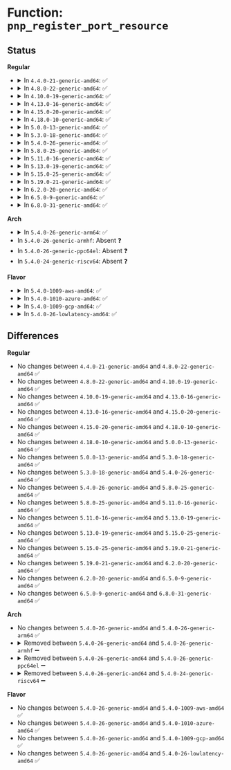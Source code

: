 # Function: <code>pnp_register_port_resource</code>

## Status
<b>Regular</b>
<ul>
<li>
<details>
<summary>In <code>4.4.0-21-generic-amd64</code>: ✅</summary>

```c
int pnp_register_port_resource(struct pnp_dev * dev, unsigned int option_flags, resource_size_t min, resource_size_t max, resource_size_t align, resource_size_t size, unsigned char flags)
```

```json
{
  "name": "pnp_register_port_resource",
  "collision_type": "Unique Global",
  "inline_type": "No",
  "funcs": [
    {
      "addr": 18446744071583795104,
      "name": "pnp_register_port_resource",
      "external": true,
      "loc": "drivers/pnp/resource.c:96",
      "file": "drivers/pnp/resource.c",
      "inline": "seen, unknown",
      "caller_inline": [],
      "caller_func": [
        "drivers/pnp/pnpacpi/rsparser.c:pnpacpi_option_resource",
        "drivers/pnp/pnpacpi/rsparser.c:pnpacpi_option_resource",
        "drivers/pnp/pnpacpi/rsparser.c:pnpacpi_option_resource"
      ]
    }
  ],
  "symbols": [
    {
      "addr": 18446744071583795104,
      "name": "pnp_register_port_resource",
      "section": ".text",
      "bind": "STB_GLOBAL",
      "size": 177
    }
  ]
}
```
</details>
</li>
<li>
<details>
<summary>In <code>4.8.0-22-generic-amd64</code>: ✅</summary>

```c
int pnp_register_port_resource(struct pnp_dev * dev, unsigned int option_flags, resource_size_t min, resource_size_t max, resource_size_t align, resource_size_t size, unsigned char flags)
```

```json
{
  "name": "pnp_register_port_resource",
  "collision_type": "Unique Global",
  "inline_type": "No",
  "funcs": [
    {
      "addr": 18446744071584121328,
      "name": "pnp_register_port_resource",
      "external": true,
      "loc": "drivers/pnp/resource.c:96",
      "file": "drivers/pnp/resource.c",
      "inline": "seen, unknown",
      "caller_inline": [],
      "caller_func": [
        "drivers/pnp/pnpacpi/rsparser.c:pnpacpi_option_resource",
        "drivers/pnp/pnpacpi/rsparser.c:pnpacpi_option_resource"
      ]
    }
  ],
  "symbols": [
    {
      "addr": 18446744071584121328,
      "name": "pnp_register_port_resource",
      "section": ".text",
      "bind": "STB_GLOBAL",
      "size": 177
    }
  ]
}
```
</details>
</li>
<li>
<details>
<summary>In <code>4.10.0-19-generic-amd64</code>: ✅</summary>

```c
int pnp_register_port_resource(struct pnp_dev * dev, unsigned int option_flags, resource_size_t min, resource_size_t max, resource_size_t align, resource_size_t size, unsigned char flags)
```

```json
{
  "name": "pnp_register_port_resource",
  "collision_type": "Unique Global",
  "inline_type": "No",
  "funcs": [
    {
      "addr": 18446744071584269328,
      "name": "pnp_register_port_resource",
      "external": true,
      "loc": "drivers/pnp/resource.c:96",
      "file": "drivers/pnp/resource.c",
      "inline": "seen, unknown",
      "caller_inline": [],
      "caller_func": [
        "drivers/pnp/pnpacpi/rsparser.c:pnpacpi_option_resource",
        "drivers/pnp/pnpacpi/rsparser.c:pnpacpi_option_resource"
      ]
    }
  ],
  "symbols": [
    {
      "addr": 18446744071584269328,
      "name": "pnp_register_port_resource",
      "section": ".text",
      "bind": "STB_GLOBAL",
      "size": 177
    }
  ]
}
```
</details>
</li>
<li>
<details>
<summary>In <code>4.13.0-16-generic-amd64</code>: ✅</summary>

```c
int pnp_register_port_resource(struct pnp_dev * dev, unsigned int option_flags, resource_size_t min, resource_size_t max, resource_size_t align, resource_size_t size, unsigned char flags)
```

```json
{
  "name": "pnp_register_port_resource",
  "collision_type": "Unique Global",
  "inline_type": "No",
  "funcs": [
    {
      "addr": 18446744071584347376,
      "name": "pnp_register_port_resource",
      "external": true,
      "loc": "drivers/pnp/resource.c:96",
      "file": "drivers/pnp/resource.c",
      "inline": "seen, unknown",
      "caller_inline": [],
      "caller_func": [
        "drivers/pnp/pnpacpi/rsparser.c:pnpacpi_option_resource",
        "drivers/pnp/pnpacpi/rsparser.c:pnpacpi_option_resource"
      ]
    }
  ],
  "symbols": [
    {
      "addr": 18446744071584347376,
      "name": "pnp_register_port_resource",
      "section": ".text",
      "bind": "STB_GLOBAL",
      "size": 180
    }
  ]
}
```
</details>
</li>
<li>
<details>
<summary>In <code>4.15.0-20-generic-amd64</code>: ✅</summary>

```c
int pnp_register_port_resource(struct pnp_dev * dev, unsigned int option_flags, resource_size_t min, resource_size_t max, resource_size_t align, resource_size_t size, unsigned char flags)
```

```json
{
  "name": "pnp_register_port_resource",
  "collision_type": "Unique Global",
  "inline_type": "No",
  "funcs": [
    {
      "addr": 18446744071584753168,
      "name": "pnp_register_port_resource",
      "external": true,
      "loc": "drivers/pnp/resource.c:97",
      "file": "drivers/pnp/resource.c",
      "inline": "seen, unknown",
      "caller_inline": [],
      "caller_func": [
        "drivers/pnp/pnpacpi/rsparser.c:pnpacpi_option_resource",
        "drivers/pnp/pnpacpi/rsparser.c:pnpacpi_option_resource"
      ]
    }
  ],
  "symbols": [
    {
      "addr": 18446744071584753168,
      "name": "pnp_register_port_resource",
      "section": ".text",
      "bind": "STB_GLOBAL",
      "size": 180
    }
  ]
}
```
</details>
</li>
<li>
<details>
<summary>In <code>4.18.0-10-generic-amd64</code>: ✅</summary>

```c
int pnp_register_port_resource(struct pnp_dev * dev, unsigned int option_flags, resource_size_t min, resource_size_t max, resource_size_t align, resource_size_t size, unsigned char flags)
```

```json
{
  "name": "pnp_register_port_resource",
  "collision_type": "Unique Global",
  "inline_type": "No",
  "funcs": [
    {
      "addr": 18446744071584981648,
      "name": "pnp_register_port_resource",
      "external": true,
      "loc": "drivers/pnp/resource.c:97",
      "file": "drivers/pnp/resource.c",
      "inline": "seen, unknown",
      "caller_inline": [],
      "caller_func": [
        "drivers/pnp/pnpacpi/rsparser.c:pnpacpi_option_resource",
        "drivers/pnp/pnpacpi/rsparser.c:pnpacpi_option_resource"
      ]
    }
  ],
  "symbols": [
    {
      "addr": 18446744071584981648,
      "name": "pnp_register_port_resource",
      "section": ".text",
      "bind": "STB_GLOBAL",
      "size": 177
    }
  ]
}
```
</details>
</li>
<li>
<details>
<summary>In <code>5.0.0-13-generic-amd64</code>: ✅</summary>

```c
int pnp_register_port_resource(struct pnp_dev * dev, unsigned int option_flags, resource_size_t min, resource_size_t max, resource_size_t align, resource_size_t size, unsigned char flags)
```

```json
{
  "name": "pnp_register_port_resource",
  "collision_type": "Unique Global",
  "inline_type": "No",
  "funcs": [
    {
      "addr": 18446744071585086432,
      "name": "pnp_register_port_resource",
      "external": true,
      "loc": "drivers/pnp/resource.c:97",
      "file": "drivers/pnp/resource.c",
      "inline": "seen, unknown",
      "caller_inline": [],
      "caller_func": [
        "drivers/pnp/pnpacpi/rsparser.c:pnpacpi_option_resource",
        "drivers/pnp/pnpacpi/rsparser.c:pnpacpi_option_resource"
      ]
    }
  ],
  "symbols": [
    {
      "addr": 18446744071585086432,
      "name": "pnp_register_port_resource",
      "section": ".text",
      "bind": "STB_GLOBAL",
      "size": 118
    }
  ]
}
```
</details>
</li>
<li>
<details>
<summary>In <code>5.3.0-18-generic-amd64</code>: ✅</summary>

```c
int pnp_register_port_resource(struct pnp_dev * dev, unsigned int option_flags, resource_size_t min, resource_size_t max, resource_size_t align, resource_size_t size, unsigned char flags)
```

```json
{
  "name": "pnp_register_port_resource",
  "collision_type": "Unique Global",
  "inline_type": "No",
  "funcs": [
    {
      "addr": 18446744071585290784,
      "name": "pnp_register_port_resource",
      "external": true,
      "loc": "drivers/pnp/resource.c:97",
      "file": "drivers/pnp/resource.c",
      "inline": "seen, unknown",
      "caller_inline": [],
      "caller_func": [
        "drivers/pnp/pnpacpi/rsparser.c:pnpacpi_option_resource",
        "drivers/pnp/pnpacpi/rsparser.c:pnpacpi_option_resource"
      ]
    }
  ],
  "symbols": [
    {
      "addr": 18446744071585290784,
      "name": "pnp_register_port_resource",
      "section": ".text",
      "bind": "STB_GLOBAL",
      "size": 115
    }
  ]
}
```
</details>
</li>
<li>
<details>
<summary>In <code>5.4.0-26-generic-amd64</code>: ✅</summary>

```c
int pnp_register_port_resource(struct pnp_dev * dev, unsigned int option_flags, resource_size_t min, resource_size_t max, resource_size_t align, resource_size_t size, unsigned char flags)
```

```json
{
  "name": "pnp_register_port_resource",
  "collision_type": "Unique Global",
  "inline_type": "No",
  "funcs": [
    {
      "addr": 18446744071585428752,
      "name": "pnp_register_port_resource",
      "external": true,
      "loc": "drivers/pnp/resource.c:97",
      "file": "drivers/pnp/resource.c",
      "inline": "seen, unknown",
      "caller_inline": [],
      "caller_func": [
        "drivers/pnp/pnpacpi/rsparser.c:pnpacpi_option_resource",
        "drivers/pnp/pnpacpi/rsparser.c:pnpacpi_option_resource"
      ]
    }
  ],
  "symbols": [
    {
      "addr": 18446744071585428752,
      "name": "pnp_register_port_resource",
      "section": ".text",
      "bind": "STB_GLOBAL",
      "size": 115
    }
  ]
}
```
</details>
</li>
<li>
<details>
<summary>In <code>5.8.0-25-generic-amd64</code>: ✅</summary>

```c
int pnp_register_port_resource(struct pnp_dev * dev, unsigned int option_flags, resource_size_t min, resource_size_t max, resource_size_t align, resource_size_t size, unsigned char flags)
```

```json
{
  "name": "pnp_register_port_resource",
  "collision_type": "Unique Global",
  "inline_type": "No",
  "funcs": [
    {
      "addr": 18446744071586144896,
      "name": "pnp_register_port_resource",
      "external": true,
      "loc": "drivers/pnp/resource.c:97",
      "file": "drivers/pnp/resource.c",
      "inline": "seen, unknown",
      "caller_inline": [],
      "caller_func": [
        "drivers/pnp/pnpacpi/rsparser.c:pnpacpi_option_resource",
        "drivers/pnp/pnpacpi/rsparser.c:pnpacpi_option_resource",
        "drivers/pnp/pnpacpi/rsparser.c:pnpacpi_parse_address_option"
      ]
    }
  ],
  "symbols": [
    {
      "addr": 18446744071586144896,
      "name": "pnp_register_port_resource",
      "section": ".text",
      "bind": "STB_GLOBAL",
      "size": 182
    }
  ]
}
```
</details>
</li>
<li>
<details>
<summary>In <code>5.11.0-16-generic-amd64</code>: ✅</summary>

```c
int pnp_register_port_resource(struct pnp_dev * dev, unsigned int option_flags, resource_size_t min, resource_size_t max, resource_size_t align, resource_size_t size, unsigned char flags)
```

```json
{
  "name": "pnp_register_port_resource",
  "collision_type": "Unique Global",
  "inline_type": "No",
  "funcs": [
    {
      "addr": 18446744071586263744,
      "name": "pnp_register_port_resource",
      "external": true,
      "loc": "drivers/pnp/resource.c:97",
      "file": "drivers/pnp/resource.c",
      "inline": "seen, unknown",
      "caller_inline": [],
      "caller_func": [
        "drivers/pnp/pnpacpi/rsparser.c:pnpacpi_option_resource",
        "drivers/pnp/pnpacpi/rsparser.c:pnpacpi_option_resource",
        "drivers/pnp/pnpacpi/rsparser.c:pnpacpi_parse_address_option"
      ]
    }
  ],
  "symbols": [
    {
      "addr": 18446744071586263744,
      "name": "pnp_register_port_resource",
      "section": ".text",
      "bind": "STB_GLOBAL",
      "size": 182
    }
  ]
}
```
</details>
</li>
<li>
<details>
<summary>In <code>5.13.0-19-generic-amd64</code>: ✅</summary>

```c
int pnp_register_port_resource(struct pnp_dev * dev, unsigned int option_flags, resource_size_t min, resource_size_t max, resource_size_t align, resource_size_t size, unsigned char flags)
```

```json
{
  "name": "pnp_register_port_resource",
  "collision_type": "Unique Global",
  "inline_type": "No",
  "funcs": [
    {
      "addr": 18446744071586137712,
      "name": "pnp_register_port_resource",
      "external": true,
      "loc": "drivers/pnp/resource.c:97",
      "file": "drivers/pnp/resource.c",
      "inline": "seen, unknown",
      "caller_inline": [],
      "caller_func": [
        "drivers/pnp/pnpacpi/rsparser.c:pnpacpi_option_resource",
        "drivers/pnp/pnpacpi/rsparser.c:pnpacpi_option_resource"
      ]
    }
  ],
  "symbols": [
    {
      "addr": 18446744071586137712,
      "name": "pnp_register_port_resource",
      "section": ".text",
      "bind": "STB_GLOBAL",
      "size": 182
    }
  ]
}
```
</details>
</li>
<li>
<details>
<summary>In <code>5.15.0-25-generic-amd64</code>: ✅</summary>

```c
int pnp_register_port_resource(struct pnp_dev * dev, unsigned int option_flags, resource_size_t min, resource_size_t max, resource_size_t align, resource_size_t size, unsigned char flags)
```

```json
{
  "name": "pnp_register_port_resource",
  "collision_type": "Unique Global",
  "inline_type": "No",
  "funcs": [
    {
      "addr": 18446744071586638560,
      "name": "pnp_register_port_resource",
      "external": true,
      "loc": "drivers/pnp/resource.c:97",
      "file": "drivers/pnp/resource.c",
      "inline": "seen, unknown",
      "caller_inline": [],
      "caller_func": [
        "drivers/pnp/pnpacpi/rsparser.c:pnpacpi_option_resource",
        "drivers/pnp/pnpacpi/rsparser.c:pnpacpi_option_resource"
      ]
    }
  ],
  "symbols": [
    {
      "addr": 18446744071586638560,
      "name": "pnp_register_port_resource",
      "section": ".text",
      "bind": "STB_GLOBAL",
      "size": 182
    }
  ]
}
```
</details>
</li>
<li>
<details>
<summary>In <code>5.19.0-21-generic-amd64</code>: ✅</summary>

```c
int pnp_register_port_resource(struct pnp_dev * dev, unsigned int option_flags, resource_size_t min, resource_size_t max, resource_size_t align, resource_size_t size, unsigned char flags)
```

```json
{
  "name": "pnp_register_port_resource",
  "collision_type": "Unique Global",
  "inline_type": "No",
  "funcs": [
    {
      "addr": 18446744071587904928,
      "name": "pnp_register_port_resource",
      "external": true,
      "loc": "drivers/pnp/resource.c:97",
      "file": "drivers/pnp/resource.c",
      "inline": "seen, unknown",
      "caller_inline": [],
      "caller_func": [
        "drivers/pnp/pnpacpi/rsparser.c:pnpacpi_option_resource",
        "drivers/pnp/pnpacpi/rsparser.c:pnpacpi_option_resource"
      ]
    }
  ],
  "symbols": [
    {
      "addr": 18446744071587904928,
      "name": "pnp_register_port_resource",
      "section": ".text",
      "bind": "STB_GLOBAL",
      "size": 197
    }
  ]
}
```
</details>
</li>
<li>
<details>
<summary>In <code>6.2.0-20-generic-amd64</code>: ✅</summary>

```c
int pnp_register_port_resource(struct pnp_dev * dev, unsigned int option_flags, resource_size_t min, resource_size_t max, resource_size_t align, resource_size_t size, unsigned char flags)
```

```json
{
  "name": "pnp_register_port_resource",
  "collision_type": "Unique Global",
  "inline_type": "No",
  "funcs": [
    {
      "addr": 18446744071589255248,
      "name": "pnp_register_port_resource",
      "external": true,
      "loc": "drivers/pnp/resource.c:98",
      "file": "drivers/pnp/resource.c",
      "inline": "seen, unknown",
      "caller_inline": [],
      "caller_func": [
        "drivers/pnp/pnpacpi/rsparser.c:pnpacpi_option_resource",
        "drivers/pnp/pnpacpi/rsparser.c:pnpacpi_option_resource"
      ]
    }
  ],
  "symbols": [
    {
      "addr": 18446744071589255248,
      "name": "pnp_register_port_resource",
      "section": ".text",
      "bind": "STB_GLOBAL",
      "size": 197
    }
  ]
}
```
</details>
</li>
<li>
<details>
<summary>In <code>6.5.0-9-generic-amd64</code>: ✅</summary>

```c
int pnp_register_port_resource(struct pnp_dev * dev, unsigned int option_flags, resource_size_t min, resource_size_t max, resource_size_t align, resource_size_t size, unsigned char flags)
```

```json
{
  "name": "pnp_register_port_resource",
  "collision_type": "Unique Global",
  "inline_type": "No",
  "funcs": [
    {
      "addr": 18446744071589552080,
      "name": "pnp_register_port_resource",
      "external": true,
      "loc": "drivers/pnp/resource.c:98",
      "file": "drivers/pnp/resource.c",
      "inline": "seen, unknown",
      "caller_inline": [],
      "caller_func": [
        "drivers/pnp/pnpacpi/rsparser.c:pnpacpi_option_resource",
        "drivers/pnp/pnpacpi/rsparser.c:pnpacpi_option_resource"
      ]
    }
  ],
  "symbols": [
    {
      "addr": 18446744071589552080,
      "name": "pnp_register_port_resource",
      "section": ".text",
      "bind": "STB_GLOBAL",
      "size": 197
    }
  ]
}
```
</details>
</li>
<li>
<details>
<summary>In <code>6.8.0-31-generic-amd64</code>: ✅</summary>

```c
int pnp_register_port_resource(struct pnp_dev * dev, unsigned int option_flags, resource_size_t min, resource_size_t max, resource_size_t align, resource_size_t size, unsigned char flags)
```

```json
{
  "name": "pnp_register_port_resource",
  "collision_type": "Unique Global",
  "inline_type": "No",
  "funcs": [
    {
      "addr": 18446744071589860960,
      "name": "pnp_register_port_resource",
      "external": true,
      "loc": "drivers/pnp/resource.c:98",
      "file": "drivers/pnp/resource.c",
      "inline": "seen, unknown",
      "caller_inline": [],
      "caller_func": [
        "drivers/pnp/pnpacpi/rsparser.c:pnpacpi_option_resource",
        "drivers/pnp/pnpacpi/rsparser.c:pnpacpi_option_resource"
      ]
    }
  ],
  "symbols": [
    {
      "addr": 18446744071589860960,
      "name": "pnp_register_port_resource",
      "section": ".text",
      "bind": "STB_GLOBAL",
      "size": 244
    }
  ]
}
```
</details>
</li>
</ul>
<b>Arch</b>
<ul>
<li>
<details>
<summary>In <code>5.4.0-26-generic-arm64</code>: ✅</summary>

```c
int pnp_register_port_resource(struct pnp_dev * dev, unsigned int option_flags, resource_size_t min, resource_size_t max, resource_size_t align, resource_size_t size, unsigned char flags)
```

```json
{
  "name": "pnp_register_port_resource",
  "collision_type": "Unique Global",
  "inline_type": "No",
  "funcs": [
    {
      "addr": 18446603336497711384,
      "name": "pnp_register_port_resource",
      "external": true,
      "loc": "drivers/pnp/resource.c:97",
      "file": "drivers/pnp/resource.c",
      "inline": "seen, unknown",
      "caller_inline": [],
      "caller_func": [
        "drivers/pnp/pnpacpi/rsparser.c:pnpacpi_option_resource",
        "drivers/pnp/pnpacpi/rsparser.c:pnpacpi_option_resource",
        "drivers/pnp/pnpacpi/rsparser.c:pnpacpi_option_resource"
      ]
    }
  ],
  "symbols": [
    {
      "addr": 18446603336497711384,
      "name": "pnp_register_port_resource",
      "section": ".text",
      "bind": "STB_GLOBAL",
      "size": 140
    }
  ]
}
```
</details>
</li>
<li>
In <code>5.4.0-26-generic-armhf</code>: Absent ❓
</li>
<li>
In <code>5.4.0-26-generic-ppc64el</code>: Absent ❓
</li>
<li>
In <code>5.4.0-24-generic-riscv64</code>: Absent ❓
</li>
</ul>
<b>Flavor</b>
<ul>
<li>
<details>
<summary>In <code>5.4.0-1009-aws-amd64</code>: ✅</summary>

```c
int pnp_register_port_resource(struct pnp_dev * dev, unsigned int option_flags, resource_size_t min, resource_size_t max, resource_size_t align, resource_size_t size, unsigned char flags)
```

```json
{
  "name": "pnp_register_port_resource",
  "collision_type": "Unique Global",
  "inline_type": "No",
  "funcs": [
    {
      "addr": 18446744071585191280,
      "name": "pnp_register_port_resource",
      "external": true,
      "loc": "drivers/pnp/resource.c:97",
      "file": "drivers/pnp/resource.c",
      "inline": "seen, unknown",
      "caller_inline": [],
      "caller_func": [
        "drivers/pnp/pnpacpi/rsparser.c:pnpacpi_option_resource",
        "drivers/pnp/pnpacpi/rsparser.c:pnpacpi_option_resource"
      ]
    }
  ],
  "symbols": [
    {
      "addr": 18446744071585191280,
      "name": "pnp_register_port_resource",
      "section": ".text",
      "bind": "STB_GLOBAL",
      "size": 115
    }
  ]
}
```
</details>
</li>
<li>
<details>
<summary>In <code>5.4.0-1010-azure-amd64</code>: ✅</summary>

```c
int pnp_register_port_resource(struct pnp_dev * dev, unsigned int option_flags, resource_size_t min, resource_size_t max, resource_size_t align, resource_size_t size, unsigned char flags)
```

```json
{
  "name": "pnp_register_port_resource",
  "collision_type": "Unique Global",
  "inline_type": "No",
  "funcs": [
    {
      "addr": 18446744071585143488,
      "name": "pnp_register_port_resource",
      "external": true,
      "loc": "drivers/pnp/resource.c:97",
      "file": "drivers/pnp/resource.c",
      "inline": "seen, unknown",
      "caller_inline": [],
      "caller_func": [
        "drivers/pnp/pnpacpi/rsparser.c:pnpacpi_option_resource",
        "drivers/pnp/pnpacpi/rsparser.c:pnpacpi_option_resource"
      ]
    }
  ],
  "symbols": [
    {
      "addr": 18446744071585143488,
      "name": "pnp_register_port_resource",
      "section": ".text",
      "bind": "STB_GLOBAL",
      "size": 115
    }
  ]
}
```
</details>
</li>
<li>
<details>
<summary>In <code>5.4.0-1009-gcp-amd64</code>: ✅</summary>

```c
int pnp_register_port_resource(struct pnp_dev * dev, unsigned int option_flags, resource_size_t min, resource_size_t max, resource_size_t align, resource_size_t size, unsigned char flags)
```

```json
{
  "name": "pnp_register_port_resource",
  "collision_type": "Unique Global",
  "inline_type": "No",
  "funcs": [
    {
      "addr": 18446744071585379152,
      "name": "pnp_register_port_resource",
      "external": true,
      "loc": "drivers/pnp/resource.c:97",
      "file": "drivers/pnp/resource.c",
      "inline": "seen, unknown",
      "caller_inline": [],
      "caller_func": [
        "drivers/pnp/pnpacpi/rsparser.c:pnpacpi_option_resource",
        "drivers/pnp/pnpacpi/rsparser.c:pnpacpi_option_resource"
      ]
    }
  ],
  "symbols": [
    {
      "addr": 18446744071585379152,
      "name": "pnp_register_port_resource",
      "section": ".text",
      "bind": "STB_GLOBAL",
      "size": 115
    }
  ]
}
```
</details>
</li>
<li>
<details>
<summary>In <code>5.4.0-26-lowlatency-amd64</code>: ✅</summary>

```c
int pnp_register_port_resource(struct pnp_dev * dev, unsigned int option_flags, resource_size_t min, resource_size_t max, resource_size_t align, resource_size_t size, unsigned char flags)
```

```json
{
  "name": "pnp_register_port_resource",
  "collision_type": "Unique Global",
  "inline_type": "No",
  "funcs": [
    {
      "addr": 18446744071585486496,
      "name": "pnp_register_port_resource",
      "external": true,
      "loc": "drivers/pnp/resource.c:97",
      "file": "drivers/pnp/resource.c",
      "inline": "seen, unknown",
      "caller_inline": [],
      "caller_func": [
        "drivers/pnp/pnpacpi/rsparser.c:pnpacpi_option_resource",
        "drivers/pnp/pnpacpi/rsparser.c:pnpacpi_option_resource"
      ]
    }
  ],
  "symbols": [
    {
      "addr": 18446744071585486496,
      "name": "pnp_register_port_resource",
      "section": ".text",
      "bind": "STB_GLOBAL",
      "size": 115
    }
  ]
}
```
</details>
</li>
</ul>

## Differences
<b>Regular</b>
<ul>
<li>
No changes between <code>4.4.0-21-generic-amd64</code> and <code>4.8.0-22-generic-amd64</code> ✅
</li>
<li>
No changes between <code>4.8.0-22-generic-amd64</code> and <code>4.10.0-19-generic-amd64</code> ✅
</li>
<li>
No changes between <code>4.10.0-19-generic-amd64</code> and <code>4.13.0-16-generic-amd64</code> ✅
</li>
<li>
No changes between <code>4.13.0-16-generic-amd64</code> and <code>4.15.0-20-generic-amd64</code> ✅
</li>
<li>
No changes between <code>4.15.0-20-generic-amd64</code> and <code>4.18.0-10-generic-amd64</code> ✅
</li>
<li>
No changes between <code>4.18.0-10-generic-amd64</code> and <code>5.0.0-13-generic-amd64</code> ✅
</li>
<li>
No changes between <code>5.0.0-13-generic-amd64</code> and <code>5.3.0-18-generic-amd64</code> ✅
</li>
<li>
No changes between <code>5.3.0-18-generic-amd64</code> and <code>5.4.0-26-generic-amd64</code> ✅
</li>
<li>
No changes between <code>5.4.0-26-generic-amd64</code> and <code>5.8.0-25-generic-amd64</code> ✅
</li>
<li>
No changes between <code>5.8.0-25-generic-amd64</code> and <code>5.11.0-16-generic-amd64</code> ✅
</li>
<li>
No changes between <code>5.11.0-16-generic-amd64</code> and <code>5.13.0-19-generic-amd64</code> ✅
</li>
<li>
No changes between <code>5.13.0-19-generic-amd64</code> and <code>5.15.0-25-generic-amd64</code> ✅
</li>
<li>
No changes between <code>5.15.0-25-generic-amd64</code> and <code>5.19.0-21-generic-amd64</code> ✅
</li>
<li>
No changes between <code>5.19.0-21-generic-amd64</code> and <code>6.2.0-20-generic-amd64</code> ✅
</li>
<li>
No changes between <code>6.2.0-20-generic-amd64</code> and <code>6.5.0-9-generic-amd64</code> ✅
</li>
<li>
No changes between <code>6.5.0-9-generic-amd64</code> and <code>6.8.0-31-generic-amd64</code> ✅
</li>
</ul>
<b>Arch</b>
<ul>
<li>
No changes between <code>5.4.0-26-generic-amd64</code> and <code>5.4.0-26-generic-arm64</code> ✅
</li>
<li>
<details>
<summary>Removed between <code>5.4.0-26-generic-amd64</code> and <code>5.4.0-26-generic-armhf</code> ➖</summary>

```c
int pnp_register_port_resource(struct pnp_dev * dev, unsigned int option_flags, resource_size_t min, resource_size_t max, resource_size_t align, resource_size_t size, unsigned char flags)
```
</details>
</li>
<li>
<details>
<summary>Removed between <code>5.4.0-26-generic-amd64</code> and <code>5.4.0-26-generic-ppc64el</code> ➖</summary>

```c
int pnp_register_port_resource(struct pnp_dev * dev, unsigned int option_flags, resource_size_t min, resource_size_t max, resource_size_t align, resource_size_t size, unsigned char flags)
```
</details>
</li>
<li>
<details>
<summary>Removed between <code>5.4.0-26-generic-amd64</code> and <code>5.4.0-24-generic-riscv64</code> ➖</summary>

```c
int pnp_register_port_resource(struct pnp_dev * dev, unsigned int option_flags, resource_size_t min, resource_size_t max, resource_size_t align, resource_size_t size, unsigned char flags)
```
</details>
</li>
</ul>
<b>Flavor</b>
<ul>
<li>
No changes between <code>5.4.0-26-generic-amd64</code> and <code>5.4.0-1009-aws-amd64</code> ✅
</li>
<li>
No changes between <code>5.4.0-26-generic-amd64</code> and <code>5.4.0-1010-azure-amd64</code> ✅
</li>
<li>
No changes between <code>5.4.0-26-generic-amd64</code> and <code>5.4.0-1009-gcp-amd64</code> ✅
</li>
<li>
No changes between <code>5.4.0-26-generic-amd64</code> and <code>5.4.0-26-lowlatency-amd64</code> ✅
</li>
</ul>
